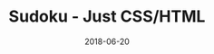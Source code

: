 ---
title: 'Sudoku - Just CSS/HTML'
description: 'Complete a sudoku puzzle without Javascript or server-side interaction.'
gametype: 'simple'
gameid: 53
date: 2018-06-20
tags: []
draft: false
type: 'games'
num19: [{'idx':1,'arr1':[1,2,3,4,5,6,7,8,9],'arr2':[1,2,3,4,5,6,7,8,9]},{'idx':2,'arr1':[1,2,3,4,5,6,7,8,9],'arr2':[1,2,3,4,5,6,7,8,9]},{'idx':3,'arr1':[1,2,3,4,5,6,7,8,9],'arr2':[1,2,3,4,5,6,7,8,9]},{'idx':4,'arr1':[1,2,3,4,5,6,7,8,9],'arr2':[1,2,3,4,5,6,7,8,9]},{'idx':5,'arr1':[1,2,3,4,5,6,7,8,9],'arr2':[1,2,3,4,5,6,7,8,9]},{'idx':6,'arr1':[1,2,3,4,5,6,7,8,9],'arr2':[1,2,3,4,5,6,7,8,9]},{'idx':7,'arr1':[1,2,3,4,5,6,7,8,9],'arr2':[1,2,3,4,5,6,7,8,9]},{'idx':8,'arr1':[1,2,3,4,5,6,7,8,9],'arr2':[1,2,3,4,5,6,7,8,9]},{'idx':9,'arr1':[1,2,3,4,5,6,7,8,9],'arr2':[1,2,3,4,5,6,7,8,9]}]
puzzle: [[4, 0, 0, 0, 0, 0, 3, 1, 7], [7, 5, 0, 2, 0, 9, 0, 6, 0], [1, 0, 0, 7, 0, 3, 0, 0, 0], [0, 4, 6, 0, 0, 0, 1, 7, 0], [0, 0, 0, 0, 7, 0, 0, 0, 0], [0, 3, 7, 0, 0, 0, 4, 2, 0], [0, 0, 0, 1, 0, 8, 0, 0, 6], [0, 1, 0, 9, 0, 2, 0, 3, 5], [6, 9, 5, 0, 0, 0, 0, 0, 1]]
layout: 'sudokucssstatic'
---